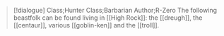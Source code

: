 >[!dialogue] Class;Hunter Class;Barbarian Author;R-Zero
>The following beastfolk can be found living in [[High Rock]]: the [[dreugh]], the [[centaur]], various [[goblin-ken]] and the [[troll]].